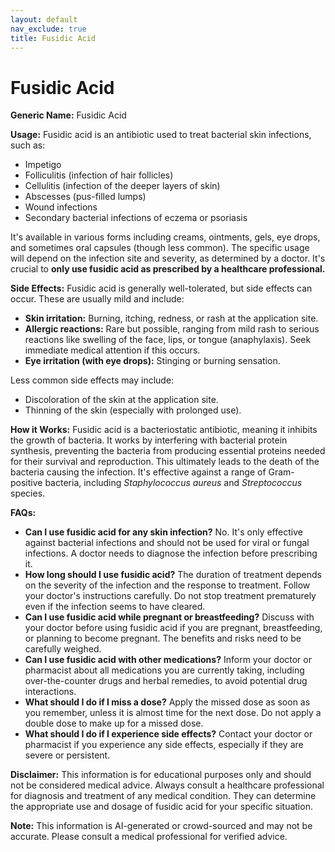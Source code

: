 ```yaml
---
layout: default
nav_exclude: true
title: Fusidic Acid
---
```


# Fusidic Acid

**Generic Name:** Fusidic Acid

**Usage:** Fusidic acid is an antibiotic used to treat bacterial skin infections, such as:

* Impetigo
* Folliculitis (infection of hair follicles)
* Cellulitis (infection of the deeper layers of skin)
* Abscesses (pus-filled lumps)
* Wound infections
* Secondary bacterial infections of eczema or psoriasis


It's available in various forms including creams, ointments, gels, eye drops, and sometimes oral capsules (though less common).  The specific usage will depend on the infection site and severity, as determined by a doctor.  It's crucial to **only use fusidic acid as prescribed by a healthcare professional.**

**Side Effects:** Fusidic acid is generally well-tolerated, but side effects can occur. These are usually mild and include:

* **Skin irritation:** Burning, itching, redness, or rash at the application site.
* **Allergic reactions:**  Rare but possible, ranging from mild rash to serious reactions like swelling of the face, lips, or tongue (anaphylaxis). Seek immediate medical attention if this occurs.
* **Eye irritation (with eye drops):** Stinging or burning sensation.


Less common side effects may include:

*  Discoloration of the skin at the application site.
*  Thinning of the skin (especially with prolonged use).


**How it Works:** Fusidic acid is a bacteriostatic antibiotic, meaning it inhibits the growth of bacteria. It works by interfering with bacterial protein synthesis, preventing the bacteria from producing essential proteins needed for their survival and reproduction. This ultimately leads to the death of the bacteria causing the infection.  It's effective against a range of Gram-positive bacteria, including *Staphylococcus aureus* and *Streptococcus* species.

**FAQs:**

* **Can I use fusidic acid for any skin infection?** No. It's only effective against bacterial infections and should not be used for viral or fungal infections. A doctor needs to diagnose the infection before prescribing it.
* **How long should I use fusidic acid?** The duration of treatment depends on the severity of the infection and the response to treatment.  Follow your doctor's instructions carefully.  Do not stop treatment prematurely even if the infection seems to have cleared.
* **Can I use fusidic acid while pregnant or breastfeeding?**  Discuss with your doctor before using fusidic acid if you are pregnant, breastfeeding, or planning to become pregnant.  The benefits and risks need to be carefully weighed.
* **Can I use fusidic acid with other medications?**  Inform your doctor or pharmacist about all medications you are currently taking, including over-the-counter drugs and herbal remedies, to avoid potential drug interactions.
* **What should I do if I miss a dose?**  Apply the missed dose as soon as you remember, unless it is almost time for the next dose. Do not apply a double dose to make up for a missed dose.
* **What should I do if I experience side effects?** Contact your doctor or pharmacist if you experience any side effects, especially if they are severe or persistent.


**Disclaimer:** This information is for educational purposes only and should not be considered medical advice. Always consult a healthcare professional for diagnosis and treatment of any medical condition.  They can determine the appropriate use and dosage of fusidic acid for your specific situation.


**Note:** This information is AI-generated or crowd-sourced and may not be accurate. Please consult a medical professional for verified advice.
